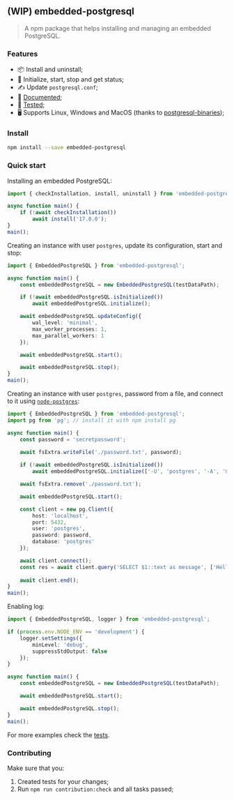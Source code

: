## (WIP) embedded-postgresql

> A npm package that helps installing and managing an embedded PostgreSQL.

### Features

- 📦 Install and uninstall;
- 🔄 Initialize, start, stop and get status;
- ✍️ Update `postgresql.conf`;
- 📘 [Documented](https://conradoqg.github.io/embedded-postgresql/);
- 🧪 [Tested](https://conradoqg.github.io/embedded-postgresql/coverage/lcov-report/);
- 🖥️ Supports Linux, Windows and MacOS (thanks to [postgresql-binaries](https://github.com/theseus-rs/postgresql-binaries));

### Install

```bash
npm install --save embedded-postgresql
```

### Quick start

Installing an embedded PostgreSQL:
```typescript
import { checkInstallation, install, uninstall } from 'embedded-postgresql';

async function main() {
    if (!await checkInstallation())
        await install('17.0.0');
}
main();
```

Creating an instance with user `postgres`, update its configuration, start and stop:
```typescript
import { EmbeddedPostgreSQL } from 'embedded-postgresql';

async function main() {
    const embeddedPostgreSQL = new EmbeddedPostgreSQL(testDataPath);

    if (!await embeddedPostgreSQL.isInitialized())
        await embeddedPostgreSQL.initialize();

    await embeddedPostgreSQL.updateConfig({
        wal_level: 'minimal',
        max_worker_processes: 1,
        max_parallel_workers: 1
    });

    await embeddedPostgreSQL.start();

    await embeddedPostgreSQL.stop();
}
main();
```

Creating an instance with user `postgres`, password from a file, and connect to it using [`node-postgres`](https://node-postgres.com/):
```typescript
import { EmbeddedPostgreSQL } from 'embedded-postgresql';
import pg from 'pg'; // install it with npm install pg

async function main() {
    const password = 'secretpassword';

    await fsExtra.writeFile('./password.txt', password);
    
    if (!await embeddedPostgreSQL.isInitialized())
        await embeddedPostgreSQL.initialize(['-U', 'postgres', '-A', 'md5', '--pwfile', './password.txt']);

    await fsExtra.remove('./password.txt');

    await embeddedPostgreSQL.start();

    const client = new pg.Client({
        host: 'localhost',
        port: 5432,
        user: 'postgres',
        password: password,
        database: 'postgres'
    });

    await client.connect();
    const res = await client.query('SELECT $1::text as message', ['Hello world!']);
    
    await client.end();
}
main();
```

Enabling log:
```typescript
import { EmbeddedPostgreSQL, logger } from 'embedded-postgresql';

if (process.env.NODE_ENV == 'development') {
    logger.setSettings({
        minLevel: 'debug',
        suppressStdOutput: false
    });
}

async function main() {
    const embeddedPostgreSQL = new EmbeddedPostgreSQL(testDataPath);

    await embeddedPostgreSQL.start();

    await embeddedPostgreSQL.stop();
}
main();
```

For more examples check the [tests](./test).

### Contributing

Make sure that you:

1. Created tests for your changes;
2. Run `npm run contribution:check` and all tasks passed;